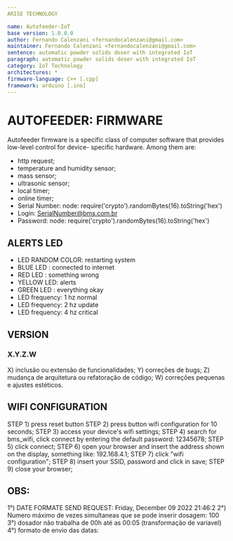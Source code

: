 ```yaml
---
ARISE TECHNOLOGY

name: Autofeeder-IoT
base version: 1.0.0.0
author: Fernando Calenzani <fernandocalenzani@gmail.com>
maintainer: Fernando Calenzani <fernandocalenzani@gmail.com>
sentence: automatic powder solids doser with integrated IoT
paragraph: automatic powder solids doser with integrated IoT
category: IoT Technology
architectures: *
firmware-language: C++ [.cpp]
framework: arduino [.ino]
---
```


# AUTOFEEDER: FIRMWARE

Autofeeder firmware is a specific class of computer software that provides low-level control for device-
specific hardware. Among them are:

- http request;
- temperature and humidity sensor;
- mass sensor;
- ultrasonic sensor;
- local timer;
- online timer;
- Serial Number: node: require('crypto').randomBytes(16).toString('hex')
- Login: SerialNumber@bms.com.br
- Password: node: require('crypto').randomBytes(16).toString('hex')

## ALERTS LED

- LED RANDOM COLOR: restarting system
- BLUE LED : connected to internet
- RED LED : something wrong
- YELLOW LED: alerts
- GREEN LED : everything okay
- LED frequency: 1 hz normal
- LED frequency: 2 hz update
- LED frequency: 4 hz critical

## VERSION

### X.Y.Z.W

X) inclusão ou extensão de funcionalidades;
Y) correções de bugs;
Z) mudança de arquitetura ou refatoração de código;
W) correções pequenas e ajustes estéticos.

## WIFI CONFIGURATION

STEP 1) press reset button
STEP 2) press button wifi configuration for 10 seconds;
STEP 3) access your device's wifi settings;
STEP 4) search for bms_wifi, click connect by entering the default password: 12345678;
STEP 5) click connect;
STEP 6) open your browser and insert the address shown on the display, something like: 192.168.4.1;
STEP 7) click "wifi configuration";
STEP 8) insert your SSID, password and click in save;
STEP 9) close your browser;

## OBS:

1°) DATE FORMATE SEND REQUEST: Friday, December 09 2022 21:46:2
2°) Numero máximo de vezes simultaneas que se pode inserir dosagem: 100
3°) dosador não trabalha de 00h até as 00:05 (transformação de variavel)
4°) formato de envio das datas:

